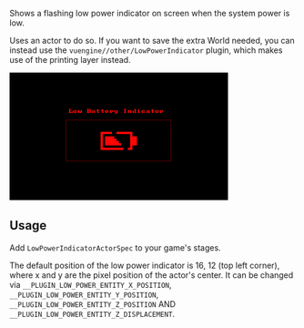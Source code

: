 Shows a flashing low power indicator on screen when the system power is low.

Uses an actor to do so. If you want to save the extra World needed, you can instead use the `vuengine//other/LowPowerIndicator` plugin, which makes use of the printing layer instead.

![Preview Image](preview.png)

## Usage

Add `LowPowerIndicatorActorSpec` to your game's stages.

The default position of the low power indicator is 16, 12 (top left corner), where x and y are the pixel position of the actor's center. It can be changed via `__PLUGIN_LOW_POWER_ENTITY_X_POSITION`, `__PLUGIN_LOW_POWER_ENTITY_Y_POSITION`, `__PLUGIN_LOW_POWER_ENTITY_Z_POSITION` AND `__PLUGIN_LOW_POWER_ENTITY_Z_DISPLACEMENT`.
